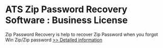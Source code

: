 # ATS Zip Password Recovery Software : Business License
Zip Password Recovery is help to recover Zip Password when you forgot Win Zip/Zip password
[>> Detailed information](https://secure.shareit.com/shareit/product.html?productid=300778934&affiliateid=200057808)